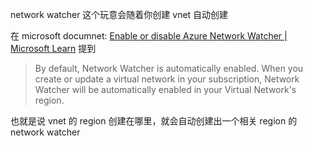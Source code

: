 network watcher 这个玩意会随着你创建 vnet 自动创建

在 microsoft documnet: [Enable or disable Azure Network Watcher | Microsoft Learn](https://learn.microsoft.com/en-us/azure/network-watcher/network-watcher-create?tabs=portal) 提到

> By default, Network Watcher is automatically enabled. When you create or update a virtual network in your subscription, Network Watcher will be automatically enabled in your Virtual Network's region.

也就是说 vnet 的 region 创建在哪里，就会自动创建出一个相关 region 的 network watcher
